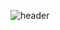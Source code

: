 ![header](https://capsule-render.vercel.app/api?type=rounded&color=#b6d9ba&height=170&section=header&text=capsule%20render&fontSize=90)
